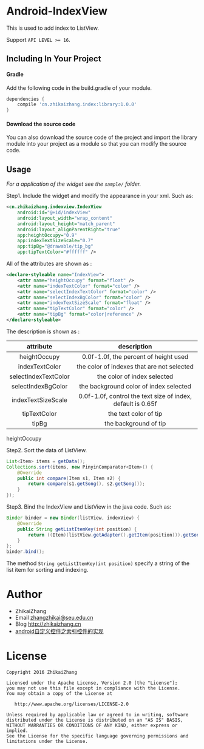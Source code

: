 Android-IndexView
====================
This is used to add index to ListView.

Support `API LEVEL >= 16`.

Including In Your Project
-------------------------

#### Gradle
Add the following code in the build.gradle of your module.
```groovy
dependencies {
    compile 'cn.zhikaizhang.index:library:1.0.0'
}
```
#### Download the source code
You can also download the source code of the project and import the library module into your project as a module so that you can modify the source code.

Usage
-----
*For a application of the widget see the `sample/` folder.*

Step1. Include the widget and modify the appearance in your xml. Such as:

```xml
<cn.zhikaizhang.indexview.IndexView
    android:id="@+id/indexView"
    android:layout_width="wrap_content"
    android:layout_height="match_parent"
    android:layout_alignParentRight="true"
    app:heightOccupy="0.9"
    app:indexTextSizeScale="0.7"
    app:tipBg="@drawable/tip_bg"
    app:tipTextColor="#ffffff" />
```

All of the attributes are shown as :

```xml
<declare-styleable name="IndexView">
	<attr name="heightOccupy" format="float" />
	<attr name="indexTextColor" format="color" />
	<attr name="selectIndexTextColor" format="color" />
	<attr name="selectIndexBgColor" format="color" />
	<attr name="indexTextSizeScale" format="float" />
	<attr name="tipTextColor" format="color" />
	<attr name="tipBg" format="color|reference" />
</declare-styleable>
```

The description is shown as :

|attribute|description|
|:-:|:-:|
|heightOccupy|0.0f-1.0f, the percent of height used|
|indexTextColor|the color of indexes that are not selected|
|selectIndexTextColor|the color of index selected|
|selectIndexBgColor|the background color of index selected|
|indexTextSizeScale|0.0f-1.0f, control the text size of index, default is 0.65f|
|tipTextColor|the text color of tip|
|tipBg|the background of tip|


heightOccupy 


Step2. Sort the data of ListView.

``` java
List<Item> items = getData();
Collections.sort(items, new PinyinComparator<Item>() {
    @Override
    public int compare(Item s1, Item s2) {
        return compare(s1.getSong(), s2.getSong());
    }
});
```

Step3. Bind the IndexView and ListView in the java code. Such as:

```java
Binder binder = new Binder(listView, indexView) {
    @Override
    public String getListItemKey(int position) {
        return ((Item)(listView.getAdapter().getItem(position))).getSong();
    }
};
binder.bind();
```

The method `String getListItemKey(int position)` specify a string of the list item for sorting and indexing.


Author
======

 * ZhikaiZhang 
 * Email <zhangzhikai@seu.edu.cn>
 * Blog <http://zhikaizhang.cn>
 * [android自定义控件之索引控件的实现](http://zhikaizhang.cn/2016/08/20/android自定义控件之索引控件的实现/)

License
=======

    Copyright 2016 ZhikaiZhang 

    Licensed under the Apache License, Version 2.0 (the "License");
    you may not use this file except in compliance with the License.
    You may obtain a copy of the License at

       http://www.apache.org/licenses/LICENSE-2.0

    Unless required by applicable law or agreed to in writing, software
    distributed under the License is distributed on an "AS IS" BASIS,
    WITHOUT WARRANTIES OR CONDITIONS OF ANY KIND, either express or implied.
    See the License for the specific language governing permissions and
    limitations under the License.

